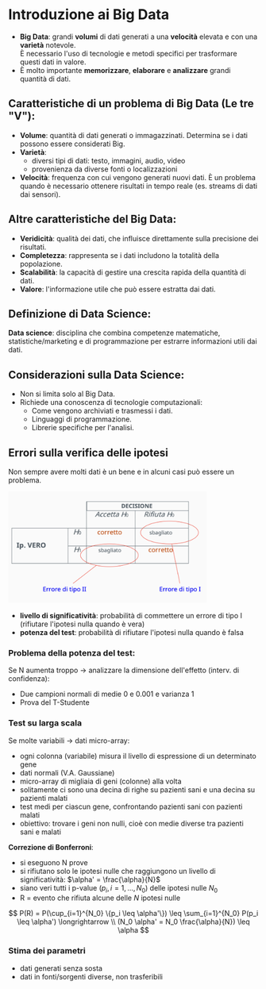 # Introduzione ai Big Data
- **Big Data**: grandi **volumi** di dati generati a una **velocità** elevata e con una **varietà** notevole.  
È necessario l'uso di tecnologie e metodi specifici per trasformare questi dati in valore.
- È molto importante **memorizzare**, **elaborare** e **analizzare** grandi quantità di dati.

## Caratteristiche di un problema di Big Data (Le tre "V"):
- **Volume**: quantità di dati generati o immagazzinati. Determina se i dati possono essere considerati Big.
- **Varietà**:
    - diversi tipi di dati: testo, immagini, audio, video
    - provenienza da diverse fonti o localizzazioni
- **Velocità**: frequenza con cui vengono generati nuovi dati. È un problema quando è necessario ottenere risultati in tempo reale (es. streams di dati dai sensori).

## Altre caratteristiche del Big Data:
- **Veridicità**: qualità dei dati, che influisce direttamente sulla precisione dei risultati.
- **Completezza**: rappresenta se i dati includono la totalità della popolazione.
- **Scalabilità**: la capacità di gestire una crescita rapida della quantità di dati.
- **Valore**: l'informazione utile che può essere estratta dai dati.

## Definizione di Data Science:
**Data science**: disciplina che combina competenze matematiche, statistiche/marketing e di programmazione per estrarre informazioni utili dai dati.

## Considerazioni sulla Data Science:
- Non si limita solo al Big Data.
- Richiede una conoscenza di tecnologie computazionali:
    - Come vengono archiviati e trasmessi i dati.
    - Linguaggi di programmazione.
    - Librerie specifiche per l'analisi.

## Errori sulla verifica delle ipotesi
Non sempre avere molti dati è un bene e in alcuni casi può essere un problema.

<img src="images/01_00.png" alt="descrizione" width="400" height="225">

- **livello di significatività**: probabilità di commettere un errore di tipo I (rifiutare l'ipotesi nulla quando è vera)
- **potenza del test**: probabilità di rifiutare l'ipotesi nulla quando è falsa

### Problema della potenza del test:
Se N aumenta troppo -> analizzare la dimensione dell'effetto (interv. di confidenza):
- Due campioni normali di medie 0 e 0.001 e varianza 1
- Prova del T-Studente

### Test su larga scala
Se molte variabili -> dati micro-array:
- ogni colonna (variabile) misura il livello di espressione di un determinato gene
- dati normali (V.A. Gaussiane)
- micro-array di migliaia di geni (colonne) alla volta
- solitamente ci sono una decina di righe su pazienti sani e una decina su pazienti malati
- test medi per ciascun gene, confrontando pazienti sani con pazienti malati
- obiettivo: trovare i geni non nulli, cioè con medie diverse tra pazienti sani e malati

**Correzione di Bonferroni**:
- si eseguono N prove
- si rifiutano solo le ipotesi nulle che raggiungono un livello di significatività: $\alpha' = \frac{\alpha}{N}$
- siano veri tutti i p-value ($p_i, i = 1, . . . , N_0$) delle ipotesi nulle $N_0$
- R = evento che rifiuta alcune delle $N$ ipotesi nulle

$$ P(R) = P(\cup_{i=1}^{N_0} \{p_i \leq \alpha'\}) \leq \sum_{i=1}^{N_0} P(p_i \leq \alpha') \longrightarrow \\
(N_0 \alpha' = N_0 \frac{\alpha}{N}) \leq \alpha $$

### Stima dei parametri
- dati generati senza sosta
- dati in fonti/sorgenti diverse, non trasferibili